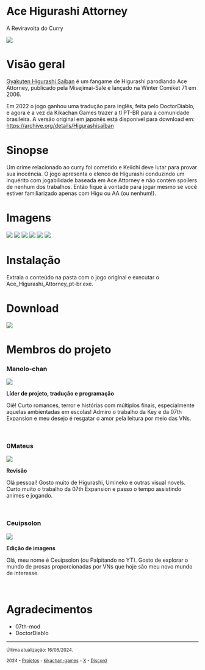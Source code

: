 # Ace Higurashi Attorney
A Reviravolta do Curry

<img src = "https://github.com/kikachangames/Higurashi-Ace-Attorney-A-Reviravolta-do-Curry/blob/main/boxart.png?raw=true">

# Visão geral
<a href="https://vndb.org/v36039" target="_blank">Gyakuten Higurashi Saiban</a> é um fangame de Higurashi parodiando Ace Attorney, publicado pela Misejimai-Sale e lançado na Winter Comiket 71 em 2006.

Em 2022 o jogo ganhou uma tradução para inglês, feita pelo DoctorDiablo, e agora é a vez da Kikachan Games trazer a tl PT-BR para a comunidade brasileira. A versão original em japonês está disponível para download em: https://archive.org/details/Higurashisaiban

# Sinopse
Um crime relacionado ao curry foi cometido e Keiichi deve lutar para provar sua inocência. O jogo apresenta o elenco de Higurashi conduzindo um inquérito com jogabilidade baseada em Ace Attorney e não contém spoilers de nenhum dos trabalhos. Então fique à vontade para jogar mesmo se você estiver familiarizado apenas com Higu ou AA (ou nenhum!).

# Imagens
<img src = "https://github.com/kikachangames/Higurashi-Ace-Attorney-A-Reviravolta-do-Curry/blob/main/ace01.png?raw=true">
<img src = "https://github.com/kikachangames/Higurashi-Ace-Attorney-A-Reviravolta-do-Curry/blob/main/ace02.png?raw=true">
<img src = "https://github.com/kikachangames/Higurashi-Ace-Attorney-A-Reviravolta-do-Curry/blob/main/ace03.png?raw=true">
<img src = "https://github.com/kikachangames/Higurashi-Ace-Attorney-A-Reviravolta-do-Curry/blob/main/ace04.png?raw=true">
<img src = "https://github.com/kikachangames/Higurashi-Ace-Attorney-A-Reviravolta-do-Curry/blob/main/ace05.png?raw=true">
<img src = "https://github.com/kikachangames/Higurashi-Ace-Attorney-A-Reviravolta-do-Curry/blob/main/ace06.png?raw=true">

# Instalação
Extraia o conteúdo na pasta com o jogo original e executar o Ace_Higurashi_Attorney_pt-br.exe.

# Download 
<a href="https://drive.google.com/file/d/1SMmSBcgaJXlTI-45vV4YfTCfX2n0jEUu/view?usp=sharing" target="_blank"><img src= "https://github.com/kikachangames/Higurashi-Ace-Attorney-A-Reviravolta-do-Curry/blob/main/download_bt_higu.png?raw=true"></a>
<br/>

# Membros do projeto

<h3>Manolo-chan</h3>
<img src="https://kikachangames.github.io/air/manolo.png">
<p><b>Líder de projeto, tradução e programação</b></p>
<p>Oiê! Curto romances, terror e histórias com múltiplos finais, especialmente aquelas ambientadas em escolas! Admiro o trabalho da Key e da 07th Expansion e meu desejo é resgatar o amor pela leitura por meio das VNs.</p>
<br/>

<h3>0Mateus</h3>
<img src="https://kikachangames.github.io/higanbana1-pt-br/mateus.png">
<p><b>Revisão</b></p>
<p>Olá pessoal! Gosto muito de Higurashi, Umineko e outras visual novels. Curto muito o trabalho da 07th Expansion e passo o tempo assistindo animes e jogando.
</p>
<br/>

<h3>Ceuipsolon</h3>
<img src="https://kikachangames.github.io/higanbana1-pt-br/ceuipsolon.png">
<p><b>Edição de imagens</b></p>
<p>Olá, meu nome é Ceuipsolon (ou Palpitando no YT). Gosto de explorar o mundo de prosas proporcionadas por VNs que hoje são meu novo mundo de interesse.</p>
<br/>

# Agradecimentos
- 07th-mod
- DoctorDiablo

<hr>
<p><small>Última atualização: 16/06/2024.</small></p>
<p><small>2024 - <a href="https://kikachangames.github.io/projetos/">Projetos</a> - <a href="https://kikachan-games.itch.io/" target="_blank">kikachan-games</a> - <a href="https://twitter.com/kikachangames/" target="_blank">X</a> - <a href="https://discord.gg/jsm8yKtu2E" target="_blank">Discord</a></small></p>

